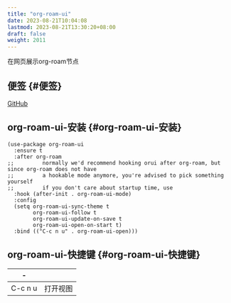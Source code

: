 ```yaml
---
title: "org-roam-ui"
date: 2023-08-21T10:04:08
lastmod: 2023-08-21T13:30:20+08:00
draft: false
weight: 2011
---
```


在网页展示org-roam节点 <br/>


## 便签 {#便签}

[GitHub](https://github.com/org-roam/org-roam-ui) <br/>


## org-roam-ui-安装 {#org-roam-ui-安装}

```elisp
(use-package org-roam-ui
  :ensure t
  :after org-roam
;;         normally we'd recommend hooking orui after org-roam, but since org-roam does not have
;;         a hookable mode anymore, you're advised to pick something yourself
;;         if you don't care about startup time, use
  :hook (after-init . org-roam-ui-mode)
  :config
  (setq org-roam-ui-sync-theme t
        org-roam-ui-follow t
        org-roam-ui-update-on-save t
        org-roam-ui-open-on-start t)
  :bind (("C-c n u" . org-roam-ui-open)))
```


## org-roam-ui-快捷键 {#org-roam-ui-快捷键}

| -       |      |
|---------|------|
| C-c n u | 打开视图 |

